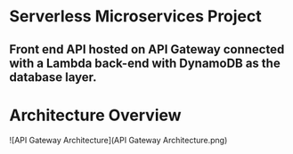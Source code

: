 # Serverless Microservices Project
Front end API hosted on API Gateway connected with a Lambda back-end with DynamoDB as the database layer.
---
# Architecture Overview
![API Gateway Architecture](API Gateway Architecture.png)
